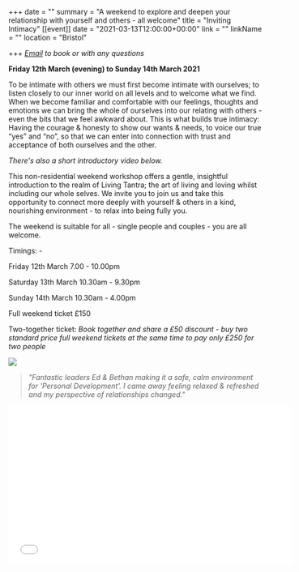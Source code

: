 +++
date = ""
summary = "A weekend to explore and deepen your relationship with yourself and others - all welcome"
title = "Inviting Intimacy"
[[event]]
date = "2021-03-13T12:00:00+00:00"
link = ""
linkName = ""
location = "Bristol"

+++
[_Email_](mailto:bethan@techniqueforlife.com) _to book or with any questions_

**Friday 12th March (evening) to Sunday 14th March 2021**

To be intimate with others we must first become intimate with ourselves; to listen closely to our inner world on all levels and to welcome what we find. When we become familiar and comfortable with our feelings, thoughts and emotions we can bring the whole of ourselves into our relating with others - even the bits that we feel awkward about. This is what builds true intimacy: Having the courage & honesty to show our wants & needs, to voice our true “yes” and “no”, so that we can enter into connection with trust and acceptance of both ourselves and the other.

_There's also a short introductory video below._

This non-residential weekend workshop offers a gentle, insightful introduction to the realm of Living Tantra; the art of living and loving whilst including our whole selves. We invite you to join us and take this opportunity to connect more deeply with yourself & others in a kind, nourishing environment - to relax into being fully you.

The weekend is suitable for all - single people and couples - you are all welcome.

Timings: -

Friday 12th March 7.00 - 10.00pm

Saturday 13th March  10.30am - 9.30pm

Sunday 14th March 10.30am - 4.00pm

Full weekend ticket £150

Two-together ticket:  _Book together and share a £50 discount - buy two standard price full weekend tickets at the same time to pay only £250 for two people_

![](/uploads/imagentitleforweb.png)

> _"Fantastic leaders Ed & Bethan making it a safe, calm environment for 'Personal Development'. I came away feeling relaxed & refreshed and my perspective of relationships changed."_

<iframe width="560" height="315" src="[https://www.youtube.com/embed/6p7SY6AZtW4](https://www.youtube.com/embed/6p7SY6AZtW4 "https://www.youtube.com/embed/6p7SY6AZtW4")" frameborder="0" allow="accelerometer; autoplay; encrypted-media; gyroscope; picture-in-picture" allowfullscreen></iframe>